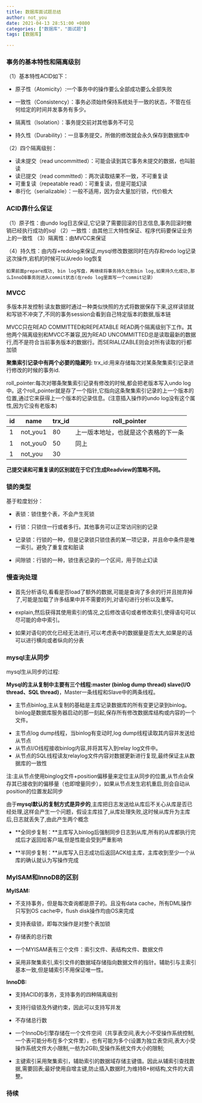 ```yaml
---
title: 数据库面试题总结
author: not_you
date: 2021-04-13 28:51:00 +0800
categories: ["数据库"，"面试题"]
tags: [数据库]

---
```




### 事务的基本特性和隔离级别

（1）基本特性ACID如下：

- 原子性（Atomicity）:一个事务中的操作要么全部成功要么全部失败

- 一致性（Consistency）：事务必须始终保持系统处于一致的状态，不管在任何给定的时间并发事务有多少。

- 隔离性（Isolation）：事务提交前对其他事务不可见

- 持久性（Durability）：一旦事务提交，所做的修改就会永久保存到数据库中

（2）四个隔离级别：

- 读未提交（read uncommitted）：可能会读到其它事务未提交的数据，也叫脏读
- 读已提交（read committed）：两次读取结果不一致，不可重复读
- 可重复读（repeatable read）：可重复读，但是可能幻读
- 串行化（serializable）：一般不适用，因为会大量加行锁，代价极大 

### ACID靠什么保证

（1）原子性：由undo log日志保证,它记录了需要回滚的日志信息,事务回滚时撤销已经执行成功的sql
（2）一致性：由其他三大特性保证、程序代码要保证业务上的一致性
（3）隔离性：由MVCC来保证

（4）持久性：由内存+redolog来保证,mysql修改数据同时在内存和redo log记录这次操作,宕机的时候可以从redo Iog恢复

``` InnoDB redo log 写盘 InnoDB事务进入prepare状态
如果前面prepare成功, bin log写盘，再继续将事务持久化到bin log,如果持久化成功,那么InnoDB事务则进入commit状态(在redo log里面写一个commit记录）
```

### MVCC

多版本并发控制:读友数据时通过一种类似快照的方式将数据保存下来,这样读锁就和写锁不冲突了,不同的事务session会看到自己特定版本的数据,版本链

MVCC只在READ COMMITTED和REPEATABLE READ两个隔离级别下工作。其他两个隔离级别和MVCC不兼容,因为READ UNCOMMITTED总是读取最新的数据行,而不是符合当前事务版本的数据行。而SERIALIZABLE则会对所有读取的行都加锁

**聚集索引记录中有两个必要的隐藏列:**
trx_id:用来存储每次对某条聚集索引记录进行修改的时候的事务id.

roll_pointer:每次对哪条聚集索引记录有修改的时候,都会把老版本写入undo log中。这个roll_pointer就是存了一个指针,它指向这条聚集索引记录的上一个版本的位置,通过它来获得上一个版本的记录信息。(注意插入操作的undo log没有这个属性,因为它没有老版本)

| id   | name     | trx_id | roll_pointer                         |
| ---- | -------- | ------ | ------------------------------------ |
| 1    | not_you1 | 80     | 上一版本地址，也就是这个表格的下一条 |
| 1    | not_you0 | 50     | 同上                                 |
| 1    | not_you  | 30     |                                      |



**己提交读和可重复读的区别就在于它们生成Readview的策略不同。**

### 锁的类型

基于粒度划分：

- 表锁：锁住整个表，不会产生死锁

- 行锁：只锁住一行或者多行。其他事务可以正常访问别的记录

- 记录锁：行锁的一种，但是记录锁只锁住表的某一项记录，并且命中条件是唯一索引。避免了重复度和脏读

- 间隙锁：行锁的一种，锁住表记录的一个区间，用于防止幻读

### 慢查询处理

- 首先分析语句,看看是否load了额外的数据,可能是查询了多余的行并且抛弃掉了,可能是加载了许多结果中并不需要的列,对语句进行分析以及重写。

- explain,然后获得其使用索引的情况,之后修改语句或者修改索引,使得语句可以尽可能的命中索引。

- 如果对语句的优化已经无法进行,可以考虑表中的数据量是否太大,如果是的话可以进行横向或者纵向的分表

### mysql主从同步

mysql生从同步的过程:

**Mysql的主从复制中主要有三个线程:master (binlog dump thread) slave(I/O thread、SQL thread)**，Master一条线程和Slave中的两条线程。

* 主节点binlog,主从复制的基础是主库记录数据库的所有变更记录到binlog。binlog是数据库服务器启动的那一刻起,保存所有修改数据库结构或内容的一个文件。

- 主节点log dump线程，当binlog有变动时,log dump线程读取其内容并发送给从节点
- 从节点I/O线程接收binlog内容,并将其写入到relay log文件中。
- 从节点的SQL线程读友relaylog文件内容对数据更新进行复现,最终保证主从数据库的一致性

注:主从节点使用binglog文件+position偏移量来定位主从同步的位置,从节点会保存其已接收到的偏移量（也即增量同步），如果从节点发生宕机重启,则会自动从position的位置发起同步

由于**mysql默认的复制方式是异步的**,主库把日志发送给从库后不关心从库是否已经处理,这样会产生一个问题，假设主库挂了,从库处理失败,这时候从库升为主库后,日志就丢失了,由此产生两个概念

- **全同步复制：**主库写入binlog后强制同步日志到从库,所有的从库都执行完成后才返回给客户端,但是性能会受到严重影响

- **半同步复制：**从库写入日志成功后返回ACK给主库，主库收到至少一个从库的确认就认为写操作完成

### MyISAM和InnoDB的区别

**MyISAM:**

- 不支持事务，但是每次查询都是原子的。且没有data cache，所有DML操作只写到OS cache中，flush disk操作均由OS来完成

- 支持表级锁，即每次操作是对整个表加锁

- 存储表的总行数

- 一个MYISAM表有三个文件：索引文件、表结构文件、数据文件

- 采用非聚集索引,索引文件的数据域存储指向数据文件的指针。辅助引与主索引基本一致,但是辅索引不用保证唯一性。

**InnoDB:**

- 支持ACID的事务，支持事务的四种隔离级别
- 支持行级锁及外键约束，因此可以支持写并发
- 不存储总行数
- 一个InnoDb引擎存储在一个文件空间（共享表空间,表大小不受操作系统控制,一个表可能分布在多个文件里），也有可能为多个(设置为独立表空间,表大小受操作系统文件大小限制,一舫为2GB),受操作系统文件大小的限制;

- 主键索引采用聚集索引，辅助索引的数据域存储主键值。因此从辅索引查找数据,需要回表;最好使用自增主键,防止插入数据时,为维持B+树结构,文件的大调整。

### 待续





